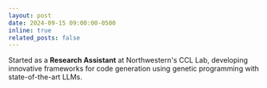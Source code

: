 ```yaml
---
layout: post
date: 2024-09-15 09:00:00-0500
inline: true
related_posts: false
---
```


Started as a **Research Assistant** at Northwestern's CCL Lab, developing innovative frameworks for code generation using genetic programming with state-of-the-art LLMs.
